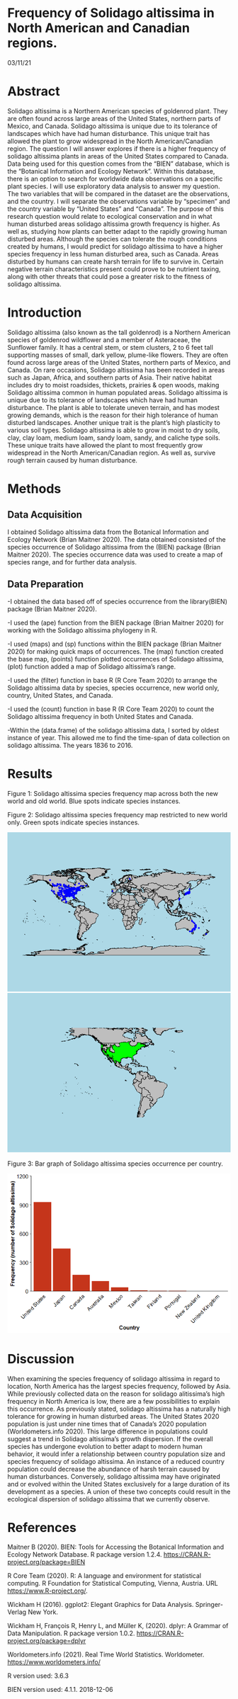 Frequency of Solidago altissima in North American and Canadian regions.
================
03/11/21

# Abstract

Solidago altissima is a Northern American species of goldenrod plant.
They are often found across large areas of the United States, northern
parts of Mexico, and Canada. Solidago altissima is unique due to its
tolerance of landscapes which have had human disturbance. This unique
trait has allowed the plant to grow widespread in the North
American/Canadian region. The question I will answer explores if there
is a higher frequency of solidago altissima plants in areas of the
United States compared to Canada. Data being used for this question
comes from the “BIEN” database, which is the “Botanical Information and
Ecology Network”. Within this database, there is an option to search for
worldwide data observations on a specific plant species. I will use
exploratory data analysis to answer my question. The two variables that
will be compared in the dataset are the observations, and the country. I
will separate the observations variable by “specimen” and the country
variable by “United States” and “Canada”. The purpose of this research
question would relate to ecological conservation and in what human
disturbed areas solidago altissima growth frequency is higher. As well
as, studying how plants can better adapt to the rapidly growing human
disturbed areas. Although the species can tolerate the rough conditions
created by humans, I would predict for solidago altissima to have a
higher species frequency in less human disturbed area, such as Canada.
Areas disturbed by humans can create harsh terrain for life to survive
in. Certain negative terrain characteristics present could prove to be
nutrient taxing, along with other threats that could pose a greater risk
to the fitness of solidago altissima.

# Introduction

Solidago altissima (also known as the tall goldenrod) is a Northern
American species of goldenrod wildflower and a member of Asteraceae, the
Sunflower family. It has a central stem, or stem clusters, 2 to 6 feet
tall supporting masses of small, dark yellow, plume-like flowers. They
are often found across large areas of the United States, northern parts
of Mexico, and Canada. On rare occasions, Solidago altissima has been
recorded in areas such as Japan, Africa, and southern parts of Asia.
Their native habitat includes dry to moist roadsides, thickets, prairies
& open woods, making Solidago altissima common in human populated areas.
Solidago altissima is unique due to its tolerance of landscapes which
have had human disturbance. The plant is able to tolerate uneven
terrain, and has modest growing demands, which is the reason for their
high tolerance of human disturbed landscapes. Another unique trait is
the plant’s high plasticity to various soil types. Solidago altissima is
able to grow in moist to dry soils, clay, clay loam, medium loam, sandy
loam, sandy, and caliche type soils. These unique traits have allowed
the plant to most frequently grow widespread in the North
American/Canadian region. As well as, survive rough terrain caused by
human disturbance.

# Methods

## Data Acquisition

I obtained Solidago altissima data from the Botanical Information and
Ecology Network (Brian Maitner 2020). The data obtained consisted of the
species occurrence of Solidago altissima from the (BIEN) package (Brian
Maitner 2020). The species occurrence data was used to create a map of
species range, and for further data analysis.

## Data Preparation

\-I obtained the data based off of species occurrence from the
library(BIEN) package (Brian Maitner 2020).

\-I used the (ape) function from the BIEN package (Brian Maitner 2020)
for working with the Solidago altissima phylogeny in R.

\-I used (maps) and (sp) functions within the BIEN package (Brian
Maitner 2020) for making quick maps of occurrences. The (map) function
created the base map, (points) function plotted occurrences of Solidago
altissima, (plot) function added a map of Solidago altissima’s range.

\-I used the (filter) function in base R (R Core Team 2020) to arrange
the Solidago altissima data by species, species occurrence, new world
only, country, United States, and Canada.

\-I used the (count) function in base R (R Core Team 2020) to count the
Solidago altissima frequency in both United States and Canada.

\-Within the (data.frame) of the solidago altissima data, I sorted by
oldest instance of year. This allowed me to find the time-span of data
collection on solidago altissima. The years 1836 to 2016.

# Results

Figure 1: Solidago altissima species frequency map across both the new
world and old world. Blue spots indicate species instances.

Figure 2: Solidago altissima species frequency map restricted to new
world only. Green spots indicate species instances.

![](README_files/figure-gfm/unnamed-chunk-3-1.png)<!-- -->![](README_files/figure-gfm/unnamed-chunk-3-2.png)<!-- -->

Figure 3: Bar graph of Solidago altissima species occurrence per
country.

![](README_files/figure-gfm/unnamed-chunk-5-1.png)<!-- -->

# Discussion

When examining the species frequency of solidago altissima in regard to
location, North America has the largest species frequency, followed by
Asia. While previously collected data on the reason for solidago
alitissima’s high frequency in North America is low, there are a few
possibilities to explain this occurrence. As previously stated, solidago
altissima has a naturally high tolerance for growing in human disturbed
areas. The United States 2020 population is just under nine times that
of Canada’s 2020 population (Worldometers.info 2020). This large
difference in populations could suggest a trend in Solidago altissima’s
growth dispersion. If the overall species has undergone evolution to
better adapt to modern human behavior, it would infer a relationship
between country population size and species frequency of solidago
altissima. An instance of a reduced country population could decrease
the abundance of harsh terrain caused by human disturbances. Conversely,
solidago altissima may have originated and or evolved within the United
States exclusively for a large duration of its development as a species.
A union of these two concepts could result in the ecological dispersion
of solidago altissima that we currently observe.

# References

Maitner B (2020). BIEN: Tools for Accessing the Botanical Information
and Ecology Network Database. R package version 1.2.4.
<https://CRAN.R-project.org/package=BIEN>

R Core Team (2020). R: A language and environment for statistical
computing. R Foundation for Statistical Computing, Vienna, Austria. URL
<https://www.R-project.org/>.

Wickham H (2016). ggplot2: Elegant Graphics for Data Analysis.
Springer-Verlag New York.

Wickham H, François R, Henry L, and Müller K, (2020). dplyr: A Grammar
of Data Manipulation. R package version 1.0.2.
<https://CRAN.R-project.org/package=dplyr>

Worldometers.info (2021). Real Time World Statistics. Worldometer.
<https://www.worldometers.info/>

R version used: 3.6.3

BIEN version used: 4.1.1. 2018-12-06
